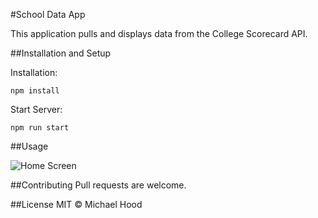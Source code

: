 #School Data App

This application pulls and displays data from the College Scorecard API. 

##Installation and Setup

Installation:

```npm install```

Start Server:

```npm run start```

##Usage

![Home Screen](homeScreen.png)

##Contributing
Pull requests are welcome.

##License
MIT &copy; Michael Hood